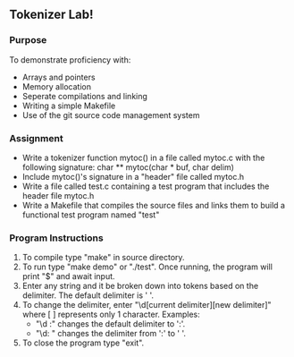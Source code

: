 ## Tokenizer Lab!

### Purpose

To demonstrate proficiency with:
* Arrays and pointers
* Memory allocation
* Seperate compilations and linking
* Writing a simple Makefile
* Use of the git source code management system

### Assignment

* Write a tokenizer function mytoc() in a file called mytoc.c with the following signature:
  	char ** mytoc(char * buf, char delim)
* Include mytoc()'s signature in a "header" file called mytoc.h
* Write a file called test.c containing a test program that includes the header file mytoc.h
* Write a Makefile that compiles the source files and links them to build a functional test program named "test"

### Program Instructions

1. To compile type "make" in source directory.  
2. To run type "make demo" or "./test". Once running, the program will print "$" and await input.  
3. Enter any string and it be broken down into tokens based on the delimiter. The default delimiter is ' '.  
4. To change the delimiter, enter "\d[current delimiter][new delimiter]" where [ ] represents only 1 character.
   Examples:
   * "\d :" changes the default delimiter to ':'.
   * "\d: " changes the delimiter from ':' to ' '.
5. To close the program type "exit".  

